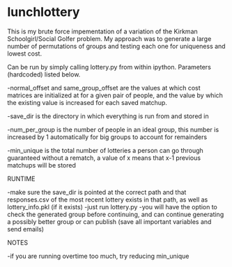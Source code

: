 # lunchlottery

This is my brute force impementation of a variation of the Kirkman Schoolgirl/Social Golfer problem. My approach was to generate a large number of permutations of groups and testing each one for uniqueness and lowest cost. 

Can be run by simply calling lottery.py from within ipython. Parameters (hardcoded) listed below. 

-normal_offset and same_group_offset are the values at which cost matrices are initialized at for a given pair of people, and the value by which the existing value is increased for each saved matchup. 

-save_dir is the directory in which everything is run from and stored in 

-num_per_group is the number of people in an ideal group, this number is increased by 1 automatically for big groups to account for remainders 

-min_unique is the total number of lotteries a person can go through guaranteed without a rematch, a value of x means that x-1 previous matchups will be stored 

RUNTIME 

-make sure the save_dir is pointed at the correct path and that responses.csv of the most recent lottery exists in that path, as well as lottery_info.pkl (if it exists) 
-just run lottery.py 
-you will have the option to check the generated group before continuing, and can continue generating a possibly better group or can publish (save all important variables and send emails) 

NOTES 

-if you are running overtime too much, try reducing min_unique
